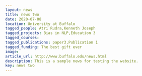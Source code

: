 ```yaml
---
layout: news
title: news two 
date: 2020-07-08
location: University at Buffalo
tagged_people: Atri Rudra,Kenneth Joseph
tagged_projects: Bias in NLP,Education 3
tagged_courses: 
tagged_publications: paper3,Publication 1
tagged_funding: The best gift ever
image:
article_url: http://www.buffalo.edu/news.html
description: This is a sample news for testing the website.
key: news two
---
```

